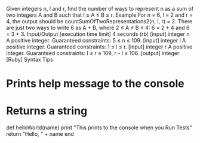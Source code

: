 Given integers n, l and r, find the number of ways to represent n as a sum of two integers A and B such that l ≤ A ≤ B ≤ r.
Example
For n = 6, l = 2 and r = 4, the output should be
countSumOfTwoRepresentations2(n, l, r) = 2.
There are just two ways to write 6 as A + B, where 2 ≤ A ≤ B ≤ 4: 6 = 2 + 4 and 6 = 3 + 3.
Input/Output
[execution time limit] 4 seconds (rb)
[input] integer n
A positive integer.
Guaranteed constraints:
5 ≤ n ≤ 109.
[input] integer l
A positive integer.
Guaranteed constraints:
1 ≤ l ≤ r.
[input] integer r
A positive integer.
Guaranteed constraints:
l ≤ r ≤ 109,
r - l ≤ 106.
[output] integer
[Ruby] Syntax Tips
# Prints help message to the console
# Returns a string
def helloWorld(name)
    print "This prints to the console when you Run Tests"
    return "Hello, " + name
end

